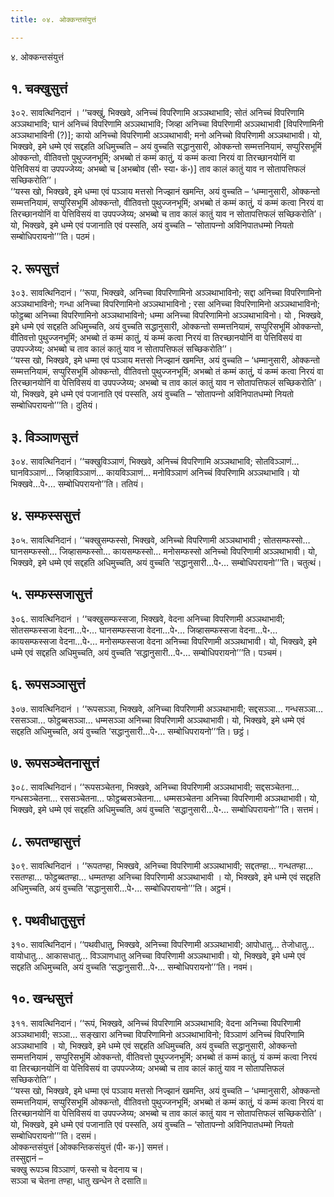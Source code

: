 ```yaml
---
title: ०४. ओक्‍कन्तसंयुत्तं

---
```

४. ओक्‍कन्तसंयुत्तं  


## १. चक्खुसुत्तं

३०२. सावत्थिनिदानं । ‘‘चक्खुं, भिक्खवे, अनिच्‍चं विपरिणामि अञ्‍ञथाभावि; सोतं अनिच्‍चं विपरिणामि अञ्‍ञथाभावि; घानं अनिच्‍चं विपरिणामि अञ्‍ञथाभावि; जिव्हा अनिच्‍चा विपरिणामी अञ्‍ञथाभावी [विपरिणामिनी अञ्‍ञथाभाविनी (?)]; कायो अनिच्‍चो विपरिणामी अञ्‍ञथाभावी; मनो अनिच्‍चो विपरिणामी अञ्‍ञथाभावी। यो, भिक्खवे, इमे धम्मे एवं सद्दहति अधिमुच्‍चति – अयं वुच्‍चति सद्धानुसारी, ओक्‍कन्तो सम्मत्तनियामं, सप्पुरिसभूमिं ओक्‍कन्तो, वीतिवत्तो पुथुज्‍जनभूमिं; अभब्बो तं कम्मं कातुं, यं कम्मं कत्वा निरयं वा तिरच्छानयोनिं वा पेत्तिविसयं वा उपपज्‍जेय्य; अभब्बो च [अभब्बोव (सी॰ स्या॰ कं॰)] ताव कालं कातुं याव न सोतापत्तिफलं सच्छिकरोति’’।  
‘‘यस्स खो, भिक्खवे, इमे धम्मा एवं पञ्‍ञाय मत्तसो निज्झानं खमन्ति, अयं वुच्‍चति – ‘धम्मानुसारी, ओक्‍कन्तो सम्मत्तनियामं, सप्पुरिसभूमिं ओक्‍कन्तो, वीतिवत्तो पुथुज्‍जनभूमिं; अभब्बो तं कम्मं कातुं, यं कम्मं कत्वा निरयं वा तिरच्छानयोनिं वा पेत्तिविसयं वा उपपज्‍जेय्य; अभब्बो च ताव कालं कातुं याव न सोतापत्तिफलं सच्छिकरोति’। यो, भिक्खवे, इमे धम्मे एवं पजानाति एवं पस्सति, अयं वुच्‍चति – ‘सोतापन्‍नो अविनिपातधम्मो नियतो सम्बोधिपरायनो’’’ति। पठमं।  


## २. रूपसुत्तं

३०३. सावत्थिनिदानं। ‘‘रूपा, भिक्खवे, अनिच्‍चा विपरिणामिनो अञ्‍ञथाभाविनो; सद्दा अनिच्‍चा विपरिणामिनो अञ्‍ञथाभाविनो; गन्धा अनिच्‍चा विपरिणामिनो अञ्‍ञथाभाविनो ; रसा अनिच्‍चा विपरिणामिनो अञ्‍ञथाभाविनो; फोट्ठब्बा अनिच्‍चा विपरिणामिनो अञ्‍ञथाभाविनो; धम्मा अनिच्‍चा विपरिणामिनो अञ्‍ञथाभाविनो। यो , भिक्खवे, इमे धम्मे एवं सद्दहति अधिमुच्‍चति, अयं वुच्‍चति सद्धानुसारी, ओक्‍कन्तो सम्मत्तनियामं, सप्पुरिसभूमिं ओक्‍कन्तो, वीतिवत्तो पुथुज्‍जनभूमिं; अभब्बो तं कम्मं कातुं, यं कम्मं कत्वा निरयं वा तिरच्छानयोनिं वा पेत्तिविसयं वा उपपज्‍जेय्य; अभब्बो च ताव कालं कातुं याव न सोतापत्तिफलं सच्छिकरोति’’।  
‘‘यस्स खो, भिक्खवे, इमे धम्मा एवं पञ्‍ञाय मत्तसो निज्झानं खमन्ति, अयं वुच्‍चति – ‘धम्मानुसारी, ओक्‍कन्तो सम्मत्तनियामं, सप्पुरिसभूमिं ओक्‍कन्तो, वीतिवत्तो पुथुज्‍जनभूमिं; अभब्बो तं कम्मं कातुं, यं कम्मं कत्वा निरयं वा तिरच्छानयोनिं वा पेत्तिविसयं वा उपपज्‍जेय्य; अभब्बो च ताव कालं कातुं याव न सोतापत्तिफलं सच्छिकरोति’। यो, भिक्खवे, इमे धम्मे एवं पजानाति एवं पस्सति, अयं वुच्‍चति – ‘सोतापन्‍नो अविनिपातधम्मो नियतो सम्बोधिपरायनो’’’ति। दुतियं।  


## ३. विञ्‍ञाणसुत्तं

३०४. सावत्थिनिदानं। ‘‘चक्खुविञ्‍ञाणं, भिक्खवे, अनिच्‍चं विपरिणामि अञ्‍ञथाभावि; सोतविञ्‍ञाणं… घानविञ्‍ञाणं… जिव्हाविञ्‍ञाणं… कायविञ्‍ञाणं… मनोविञ्‍ञाणं अनिच्‍चं विपरिणामि अञ्‍ञथाभावि। यो भिक्खवे…पे॰… सम्बोधिपरायनो’’ति। ततियं।  


## ४. सम्फस्ससुत्तं

३०५. सावत्थिनिदानं। ‘‘चक्खुसम्फस्सो, भिक्खवे, अनिच्‍चो विपरिणामी अञ्‍ञथाभावी ; सोतसम्फस्सो… घानसम्फस्सो… जिव्हासम्फस्सो… कायसम्फस्सो… मनोसम्फस्सो अनिच्‍चो विपरिणामी अञ्‍ञथाभावी। यो, भिक्खवे, इमे धम्मे एवं सद्दहति अधिमुच्‍चति, अयं वुच्‍चति ‘सद्धानुसारी…पे॰… सम्बोधिपरायनो’’’ति। चतुत्थं।  


## ५. सम्फस्सजासुत्तं

३०६. सावत्थिनिदानं । ‘‘चक्खुसम्फस्सजा, भिक्खवे, वेदना अनिच्‍चा विपरिणामी अञ्‍ञथाभावी; सोतसम्फस्सजा वेदना…पे॰… घानसम्फस्सजा वेदना…पे॰… जिव्हासम्फस्सजा वेदना…पे॰… कायसम्फस्सजा वेदना…पे॰… मनोसम्फस्सजा वेदना अनिच्‍चा विपरिणामी अञ्‍ञथाभावी। यो, भिक्खवे, इमे धम्मे एवं सद्दहति अधिमुच्‍चति, अयं वुच्‍चति ‘सद्धानुसारी…पे॰… सम्बोधिपरायनो’’’ति। पञ्‍चमं।  


## ६. रूपसञ्‍ञासुत्तं

३०७. सावत्थिनिदानं । ‘‘रूपसञ्‍ञा, भिक्खवे, अनिच्‍चा विपरिणामी अञ्‍ञथाभावी; सद्दसञ्‍ञा… गन्धसञ्‍ञा… रससञ्‍ञा… फोट्ठब्बसञ्‍ञा… धम्मसञ्‍ञा अनिच्‍चा विपरिणामी अञ्‍ञथाभावी। यो, भिक्खवे, इमे धम्मे एवं सद्दहति अधिमुच्‍चति, अयं वुच्‍चति ‘सद्धानुसारी…पे॰… सम्बोधिपरायनो’’’ति। छट्ठं।  


## ७. रूपसञ्‍चेतनासुत्तं

३०८. सावत्थिनिदानं। ‘‘रूपसञ्‍चेतना, भिक्खवे, अनिच्‍चा विपरिणामी अञ्‍ञथाभावी; सद्दसञ्‍चेतना… गन्धसञ्‍चेतना… रससञ्‍चेतना… फोट्ठब्बसञ्‍चेतना… धम्मसञ्‍चेतना अनिच्‍चा विपरिणामी अञ्‍ञथाभावी। यो, भिक्खवे, इमे धम्मे एवं सद्दहति अधिमुच्‍चति, अयं वुच्‍चति ‘सद्धानुसारी…पे॰… सम्बोधिपरायनो’’’ति। सत्तमं।  


## ८. रूपतण्हासुत्तं

३०९. सावत्थिनिदानं । ‘‘रूपतण्हा, भिक्खवे, अनिच्‍चा विपरिणामी अञ्‍ञथाभावी; सद्दतण्हा… गन्धतण्हा… रसतण्हा… फोट्ठब्बतण्हा… धम्मतण्हा अनिच्‍चा विपरिणामी अञ्‍ञथाभावी । यो, भिक्खवे, इमे धम्मे एवं सद्दहति अधिमुच्‍चति, अयं वुच्‍चति ‘सद्धानुसारी…पे॰… सम्बोधिपरायनो’’’ति। अट्ठमं।  


## ९. पथवीधातुसुत्तं

३१०. सावत्थिनिदानं। ‘‘पथवीधातु, भिक्खवे, अनिच्‍चा विपरिणामी अञ्‍ञथाभावी; आपोधातु… तेजोधातु… वायोधातु… आकासधातु… विञ्‍ञाणधातु अनिच्‍चा विपरिणामी अञ्‍ञथाभावी। यो, भिक्खवे, इमे धम्मे एवं सद्दहति अधिमुच्‍चति, अयं वुच्‍चति ‘सद्धानुसारी…पे॰… सम्बोधिपरायनो’’’ति। नवमं।  


## १०. खन्धसुत्तं

३११. सावत्थिनिदानं। ‘‘रूपं, भिक्खवे, अनिच्‍चं विपरिणामि अञ्‍ञथाभावि; वेदना अनिच्‍चा विपरिणामी अञ्‍ञथाभावी; सञ्‍ञा… सङ्खारा अनिच्‍चा विपरिणामिनो अञ्‍ञथाभाविनो; विञ्‍ञाणं अनिच्‍चं विपरिणामि अञ्‍ञथाभावि । यो, भिक्खवे, इमे धम्मे एवं सद्दहति अधिमुच्‍चति, अयं वुच्‍चति सद्धानुसारी, ओक्‍कन्तो सम्मत्तनियामं , सप्पुरिसभूमिं ओक्‍कन्तो, वीतिवत्तो पुथुज्‍जनभूमिं; अभब्बो तं कम्मं कातुं, यं कम्मं कत्वा निरयं वा तिरच्छानयोनिं वा पेत्तिविसयं वा उपपज्‍जेय्य; अभब्बो च ताव कालं कातुं याव न सोतापत्तिफलं सच्छिकरोति’’।  
‘‘यस्स खो, भिक्खवे, इमे धम्मा एवं पञ्‍ञाय मत्तसो निज्झानं खमन्ति, अयं वुच्‍चति – ‘धम्मानुसारी, ओक्‍कन्तो सम्मत्तनियामं, सप्पुरिसभूमिं ओक्‍कन्तो, वीतिवत्तो पुथुज्‍जनभूमिं; अभब्बो तं कम्मं कातुं, यं कम्मं कत्वा निरयं वा तिरच्छानयोनिं वा पेत्तिविसयं वा उपपज्‍जेय्य; अभब्बो च ताव कालं कातुं याव न सोतापत्तिफलं सच्छिकरोति’। यो, भिक्खवे, इमे धम्मे एवं पजानाति एवं पस्सति, अयं वुच्‍चति – ‘सोतापन्‍नो अविनिपातधम्मो नियतो सम्बोधिपरायनो’’’ति। दसमं।  
ओक्‍कन्तसंयुत्तं [ओक्‍कन्तिकसंयुत्तं (पी॰ क॰)] समत्तं।  
तस्सुद्दानं –  
चक्खु रूपञ्‍च विञ्‍ञाणं, फस्सो च वेदनाय च।  
सञ्‍ञा च चेतना तण्हा, धातु खन्धेन ते दसाति॥  